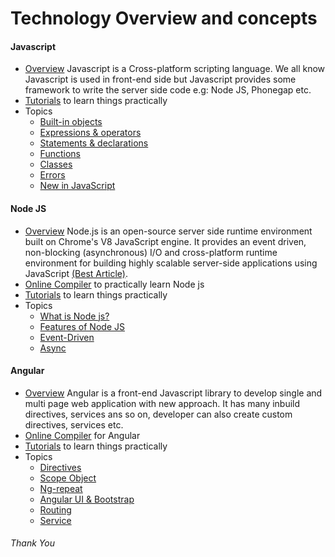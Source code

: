 # Technology Overview and concepts

#### Javascript
- [Overview](https://developer.mozilla.org/en-US/docs/Web/JavaScript/Guide/Introduction)
Javascript is a Cross-platform scripting language. We all know Javascript is used in front-end side but Javascript provides some framework to write the server side code e.g: Node JS, Phonegap etc.
- [Tutorials](https://www.pluralsight.com/browse/software-development/javascript?gclid=EAIaIQobChMIp_aEmJCa3AIVViUrCh3fdQfUEAAYASAAEgL99fD_BwE&aid=7010a000002BWq6AAG&promo=&oid=&utm_source=non_branded&utm_medium=digital_paid_search_google&utm_campaign=APAC_Dynamic&utm_content=&s_kwcid=AL!5668!3!277681681197!b!!g!!&ef_id=Wu2_ZQAAAJ50Wmjc:20180712175134:s) to learn things practically
- Topics
   - [Built-in objects](https://developer.mozilla.org/en-US/docs/Web/JavaScript/Reference/Global_Objects)
   - [Expressions & operators](https://developer.mozilla.org/en-US/docs/Web/JavaScript/Reference/Operators)
   - [Statements & declarations](https://developer.mozilla.org/en-US/docs/Web/JavaScript/Reference/Statements)
   - [Functions](https://developer.mozilla.org/en-US/docs/Web/JavaScript/Reference/Functions)
   - [Classes](https://developer.mozilla.org/en-US/docs/Web/JavaScript/Reference/Classes)
   - [Errors](https://developer.mozilla.org/en-US/docs/Web/JavaScript/Reference/Errors)
   - [New in JavaScript](https://developer.mozilla.org/en-US/docs/Web/JavaScript/New_in_JavaScript)


#### Node JS
- [Overview](https://nodeschool.io/)
Node.js is an open-source server side runtime environment built on Chrome's V8 JavaScript engine. It provides an event driven, non-blocking (asynchronous) I/O and cross-platform runtime environment for building highly scalable server-side applications using JavaScript [(Best Article)](https://www.journaldev.com/7397/introduction-to-node-js-basics).
- [Online Compiler](https://repl.it/repls/KookyWetEquations) to practically learn Node js
- [Tutorials](http://www.tutorialsteacher.com/nodejs/nodejs-tutorials) to learn things practically
- Topics
   - [What is Node js?](https://medium.freecodecamp.org/what-exactly-is-node-js-ae36e97449f5)
   - [Features of Node JS](https://www.javatpoint.com/nodejs-features)
   - [Event-Driven](https://medium.freecodecamp.org/understanding-node-js-event-driven-architecture-223292fcbc2d)
   - [Async](https://justinklemm.com/node-js-async-tutorial/)

#### Angular
- [Overview](https://angular.io/tutorial)
Angular is a front-end Javascript library to develop single and multi page web application with new approach. It has many inbuild directives, services ans so on, developer can also create custom directives, services etc.
- [Online Compiler](https://stackblitz.com/) for Angular
- [Tutorials](https://hackr.io/tutorials/learn-angular) to learn things practically
- Topics
   - [Directives](https://dzone.com/articles/angularjs-top-6-concepts)
   - [Scope Object](https://dzone.com/articles/angularjs-top-6-concepts)
   - [Ng-repeat](https://dzone.com/articles/angularjs-top-6-concepts)
   - [Angular UI & Bootstrap](https://dzone.com/articles/angularjs-top-6-concepts)
   - [Routing](https://dzone.com/articles/angularjs-top-6-concepts)
   - [Service](https://dzone.com/articles/angularjs-top-6-concepts)


###### Thank You

